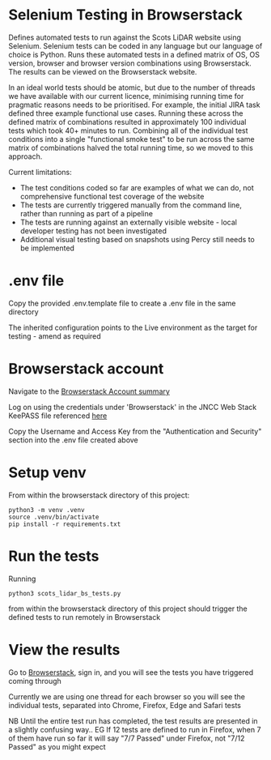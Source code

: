 Selenium Testing in Browserstack
================================

Defines automated tests to run against the Scots LiDAR website using Selenium.  Selenium tests can be coded in any language but our language of choice is Python.  Runs these automated tests in a defined matrix of OS, OS version, browser and browser version combinations using Browserstack.  The results can be viewed on the Browserstack website.

In an ideal world tests should be atomic, but due to the number of threads we have available with our current licence, minimising running time for pragmatic reasons needs to be prioritised.  For example, the initial JIRA task defined three example functional use cases.  Running these across the defined matrix of combinations resulted in approximately 100 individual tests which took 40+ minutes to run.  Combining all of the individual test conditions into a single "functional smoke test" to be run across the same matrix of combinations halved the total running time, so we moved to this approach.

Current limitations:
- The test conditions coded so far are examples of what we can do, not comprehensive functional test coverage of the website
- The tests are currently triggered manually from the command line, rather than running as part of a pipeline
- The tests are running against an externally visible website - local developer testing has not been investigated
- Additional visual testing based on snapshots using Percy still needs to be implemented

# .env file

Copy the provided .env.template file to create a .env file in the same directory

The inherited configuration points to the Live environment as the target for testing - amend as required

# Browserstack account

Navigate to the [Browserstack Account summary](https://www.browserstack.com/accounts/profile)

Log on using the credentials under 'Browserstack' in the JNCC Web Stack KeePASS file referenced [here](http://jncc-wiki/Restricted_Access_Pages/JNCC_KeePass)

Copy the Username and Access Key from the "Authentication and Security" section into the .env file created above

# Setup venv

From within the browserstack directory of this project:

    python3 -m venv .venv
    source .venv/bin/activate
    pip install -r requirements.txt

# Run the tests

Running 
    
    python3 scots_lidar_bs_tests.py
    
from within the browserstack directory of this project should trigger the defined tests to run remotely in Browserstack

# View the results

Go to [Browserstack](https://www.browserstack.com/), sign in, and you will see the tests you have triggered coming through
    
Currently we are using one thread for each browser so you will see the individual tests, separated into Chrome, Firefox, Edge and Safari tests
    
NB Until the entire test run has completed, the test results are presented in a slightly confusing way..
EG If 12 tests are defined to run in Firefox, when 7 of them have run so far it will say 
"7/7 Passed" under Firefox, not "7/12 Passed" as you might expect
